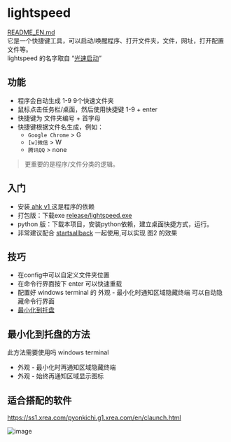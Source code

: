 # lightspeed
[README_EN.md](README_EN.md)  
它是一个快捷键工具，可以启动/唤醒程序、打开文件夹，文件，网址，打开配置文件等。   
lightspeed 的名字取自 “[光速启动]( https://powerkeys.github.io/launcher.html)”  

## 功能
- 程序会自动生成 1-9 9个快速文件夹
- 鼠标点击任务栏/桌面，然后使用快捷键 1-9 + enter
- 快捷键为 文件夹编号 + 首字母
- 快捷键根据文件名生成，例如：
    - `Google Chrome` > G
    - `[w]微信` > W
    - `腾讯QQ` > none

> 更重要的是程序/文件分类的逻辑。  


## 入门

- 安装[ ahk v1 ](https://www.autohotkey.com/download/ahk-install.exe) 这是程序的依赖
- 打包版：下载exe [release/lightspeed.exe](https://github.com/cornradio/lightspeed/releases/) 
- python 版：下载本项目，安装python依赖，建立桌面快捷方式，运行。
- 非常建议配合 [startsallback](https://www.google.com/search?q=StartAllBack+2024) 一起使用,可以实现 图2 的效果



## 技巧
- 在config中可以自定义文件夹位置
- 在命令行界面按下 enter 可以快速重载
- 配置好 windows terminal 的 外观 - 最小化时通知区域隐藏终端 可以自动隐藏命令行界面
- [最小化到托盘](#最小化到托盘)

## 最小化到托盘的方法
此方法需要使用吗 windows terminal 
- 外观 - 最小化时再通知区域隐藏终端
- 外观 - 始终再通知区域显示图标

## 适合搭配的软件
https://ss1.xrea.com/pyonkichi.g1.xrea.com/en/claunch.html

![image](https://github.com/user-attachments/assets/d32f39c8-3886-4fe7-9999-0a129c6cda3b)


